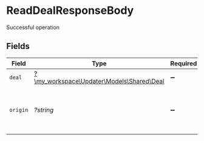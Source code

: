 # ReadDealResponseBody

Successful operation


## Fields

| Field                                                                    | Type                                                                     | Required                                                                 | Description                                                              | Example                                                                  |
| ------------------------------------------------------------------------ | ------------------------------------------------------------------------ | ------------------------------------------------------------------------ | ------------------------------------------------------------------------ | ------------------------------------------------------------------------ |
| `deal`                                                                   | [?\my_workspace\Updater\Models\Shared\Deal](../../models/shared/Deal.md) | :heavy_minus_sign:                                                       | N/A                                                                      |                                                                          |
| `origin`                                                                 | *?string*                                                                | :heavy_minus_sign:                                                       | Where the most current state of the object came from.                    | Magento                                                                  |